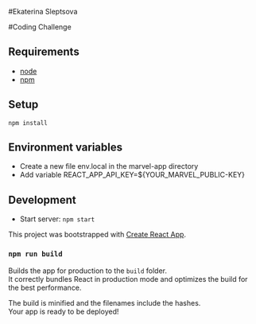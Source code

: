 #Ekaterina Sleptsova

#Coding Challenge

## Requirements

- [node](https://nodejs.org/en/)
- [npm](https://www.npmjs.com/)

## Setup

`npm install`

## Environment variables

- Create a new file env.local in the marvel-app directory
- Add variable REACT_APP_API_KEY=${YOUR_MARVEL_PUBLIC-KEY}

## Development

- Start server: `npm start`


This project was bootstrapped with [Create React App](https://github.com/facebook/create-react-app).

### `npm run build`

Builds the app for production to the `build` folder.\
It correctly bundles React in production mode and optimizes the build for the best performance.

The build is minified and the filenames include the hashes.\
Your app is ready to be deployed!
